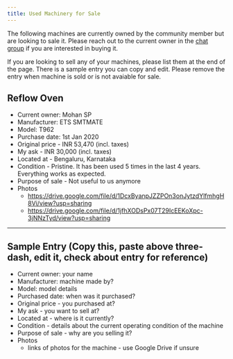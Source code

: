 ```yaml
---
title: Used Machinery for Sale
---
```


The following machines are currently owned by the community member but are looking to sale it. Please reach out to the current owner in the [chat group](https://chat.whatsapp.com/HdCgjEg06cQ3ovVjGtFLwE) if you are interested in buying it.

If you are looking to sell any of your machines, please list them at the end of the page. There is a sample entry you can copy and edit. Please remove the entry when machine is sold or is not avaiable for sale.

## Reflow Oven

- Current owner: Mohan SP
- Manufacturer: ETS SMTMATE
- Model: T962
- Purchase date: 1st Jan 2020
- Original price - INR 53,470 (incl. taxes)
- My ask - INR 30,000 (incl. taxes)
- Located at - Bengaluru, Karnataka
- Condition - Pristine. It has been used 5 times in the last 4 years. Everything works as expected.
- Purpose of sale - Not useful to us anymore
- Photos
  - https://drive.google.com/file/d/1DcxByanpJZZPOn3onJytzdYlfmhgH8Vi/view?usp=sharing
  - https://drive.google.com/file/d/1jfhXODsPx07T29IcEEKoXpc-3jNNzTyd/view?usp=sharing

---

## Sample Entry (Copy this, paste above three-dash, edit it, check about entry for reference)

- Current owner: your name
- Manufacturer: machine made by?
- Model: model details
- Purchased date: when was it purchased?
- Original price - you purchased at?
- My ask - you want to sell at?
- Located at - where is it currently?
- Condition - details about the current operating condition of the machine
- Purpose of sale - why are you selling it?
- Photos
  - links of photos for the machine - use Google Drive if unsure